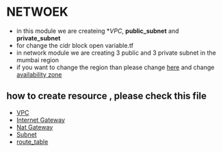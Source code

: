 # NETWOEK
- in this module we are createing  **VPC*, **public_subnet** and **private_subnet**
- for change the cidr block open variable.tf
- in network module we are creating 3 public and 3 private subnet in the mumbai region
- if you want to change the region than please change [here](https://github.com/mehulbudasna/Terraform-Module/blob/d44449f5ebd90f282a8d6c701ab92e811797935a/provider.tf#L2) and change [availability zone](https://github.com/mehulbudasna/Terraform-Module/blob/d44449f5ebd90f282a8d6c701ab92e811797935a/network/variable.tf#L10) 
## how to create resource , please check this file
- [VPC](https://github.com/mehulbudasna/Terraform-Module/blob/main/network/vpc.tf)
- [Internet Gateway](https://github.com/mehulbudasna/Terraform-Module/blob/main/network/ig.tf)
- [Nat Gateway](https://github.com/mehulbudasna/Terraform-Module/blob/main/network/netig.tf)
- [Subnet](https://github.com/mehulbudasna/Terraform-Module/blob/main/network/subnet.tf)
- [route_table](https://github.com/mehulbudasna/Terraform-Module/blob/main/network/routetable.tf)
